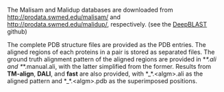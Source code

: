 The Malisam and Malidup databases are downloaded from http://prodata.swmed.edu/malisam/ and http://prodata.swmed.edu/malidup/, respectively. (see the [DeepBLAST](https://github.com/flatironinstitute/deepblast) github)

The complete PDB structure files are provided as the PDB entries. The aligned regions of each proteins in a pair is stored as separated files. The ground truth alignment pattern of the aligned regions are provided in \*_\*.ali and \*_\*.manual.ali, with the latter simplified from the former. Results from **TM-align**, **DALI**, and **fast** are also provided, with \*\_\*.\<algm\>.ali as the aligned pattern and \*\_\*.\<algm\>.pdb as the superimposed positions.
